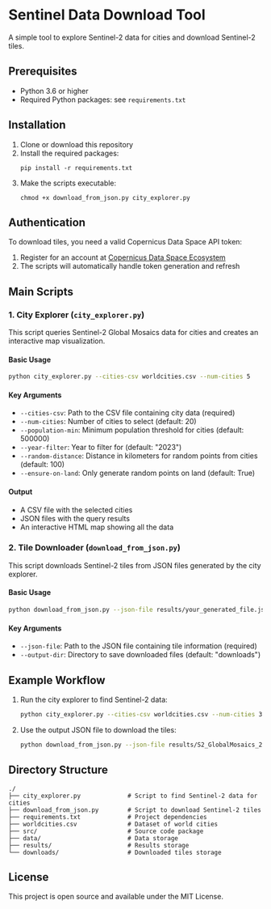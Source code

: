 # Sentinel Data Download Tool

A simple tool to explore Sentinel-2 data for cities and download Sentinel-2 tiles.

## Prerequisites

- Python 3.6 or higher
- Required Python packages: see `requirements.txt`

## Installation

1. Clone or download this repository
2. Install the required packages:
   ```
   pip install -r requirements.txt
   ```
3. Make the scripts executable:
   ```
   chmod +x download_from_json.py city_explorer.py
   ```

## Authentication

To download tiles, you need a valid Copernicus Data Space API token:

1. Register for an account at [Copernicus Data Space Ecosystem](https://dataspace.copernicus.eu/)
2. The scripts will automatically handle token generation and refresh

## Main Scripts

### 1. City Explorer (`city_explorer.py`)

This script queries Sentinel-2 Global Mosaics data for cities and creates an interactive map visualization.

#### Basic Usage

```bash
python city_explorer.py --cities-csv worldcities.csv --num-cities 5
```

#### Key Arguments

- `--cities-csv`: Path to the CSV file containing city data (required)
- `--num-cities`: Number of cities to select (default: 20)
- `--population-min`: Minimum population threshold for cities (default: 500000)
- `--year-filter`: Year to filter for (default: "2023")
- `--random-distance`: Distance in kilometers for random points from cities (default: 100)
- `--ensure-on-land`: Only generate random points on land (default: True)

#### Output

- A CSV file with the selected cities
- JSON files with the query results
- An interactive HTML map showing all the data

### 2. Tile Downloader (`download_from_json.py`)

This script downloads Sentinel-2 tiles from JSON files generated by the city explorer.

#### Basic Usage

```bash
python download_from_json.py --json-file results/your_generated_file.json --output-dir downloads
```

#### Key Arguments

- `--json-file`: Path to the JSON file containing tile information (required)
- `--output-dir`: Directory to save downloaded files (default: "downloads")

## Example Workflow

1. Run the city explorer to find Sentinel-2 data:
   ```bash
   python city_explorer.py --cities-csv worldcities.csv --num-cities 3
   ```

2. Use the output JSON file to download the tiles:
   ```bash
   python download_from_json.py --json-file results/S2_GlobalMosaics_2023_unified_[timestamp].json --output-dir downloads
   ```

## Directory Structure

```
./
├── city_explorer.py             # Script to find Sentinel-2 data for cities
├── download_from_json.py        # Script to download Sentinel-2 tiles
├── requirements.txt             # Project dependencies
├── worldcities.csv              # Dataset of world cities
├── src/                         # Source code package
├── data/                        # Data storage
├── results/                     # Results storage
└── downloads/                   # Downloaded tiles storage
```

## License

This project is open source and available under the MIT License. 